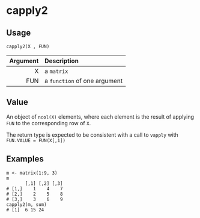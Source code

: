 capply2
=======

Usage
-----

    capply2(X , FUN)

| Argument | Description                  |
| -------: | :--------------------------- |
|        X | a `matrix`                   |
|      FUN | a `function` of one argument |

Value
-----

An object of `ncol(X)` elements, where each element is the
result of applying `FUN` to the corresponding row of `X`.

The return type is expected to be consistent with a call to
`vapply` with `FUN.VALUE = FUN(X[,1])`

Examples
--------

    m <- matrix(1:9, 3)
    m
           [,1] [,2] [,3]
    # [1,]    1    4    7
    # [2,]    2    5    8
    # [3,]    3    6    9
    capply2(m, sum)
    # [1]  6 15 24
